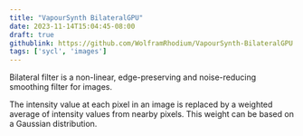 ```yaml
---
title: "VapourSynth BilateralGPU"
date: 2023-11-14T15:04:45-08:00
draft: true
githublink: https://github.com/WolframRhodium/VapourSynth-BilateralGPU
tags: ['sycl', 'images']
---
```


Bilateral filter is a non-linear, edge-preserving and noise-reducing
smoothing filter for images.

The intensity value at each pixel in an image is replaced by a weighted
average of intensity values from nearby pixels. This weight can be based
on a Gaussian distribution.
